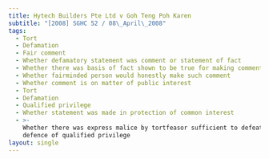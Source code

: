 ```yaml
---
title: Hytech Builders Pte Ltd v Goh Teng Poh Karen
subtitle: "[2008] SGHC 52 / 08\_April\_2008"
tags:
  - Tort
  - Defamation
  - Fair comment
  - Whether defamatory statement was comment or statement of fact
  - Whether there was basis of fact shown to be true for making comment
  - Whether fairminded person would honestly make such comment
  - Whether comment is on matter of public interest
  - Tort
  - Defamation
  - Qualified privilege
  - Whether statement was made in protection of common interest
  - >-
    Whether there was express malice by tortfeasor sufficient to defeat the
    defence of qualified privilege
layout: single
---
```


